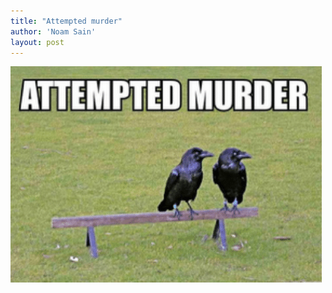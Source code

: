 ```yaml
---
title: "Attempted murder"
author: 'Noam Sain'
layout: post
---
```


![attempted murder](/assets/2013/2013-03-attempted-murder.png "Attempted murder")
